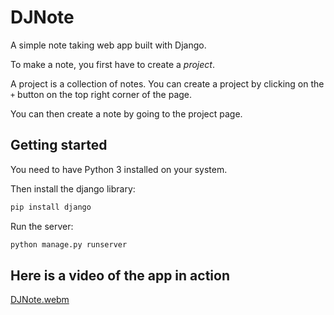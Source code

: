 # DJNote

A simple note taking web app built with Django.

To make a note, you first have to create a *project*.

A project is a collection of notes. You can create a project by clicking on the `+` button on the top right corner of the page.

You can then create a note by going to the project page.

## Getting started

You need to have Python 3 installed on your system.

Then install the django library:

```bash
pip install django
```

Run the server:

```bash
python manage.py runserver
```

## Here is a video of the app in action

[DJNote.webm](https://user-images.githubusercontent.com/84588948/208628190-ddb967c7-8010-45df-8486-3297ac0ff94e.webm)
